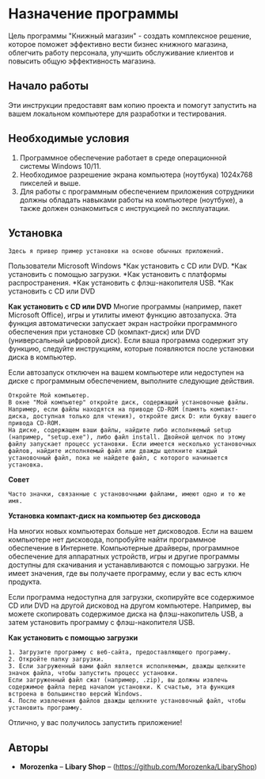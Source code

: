 # Назначение программы
 Цель программы "Книжный магазин" - создать комплексное решение, которое поможет эффективно вести бизнес книжного магазина, облегчить работу персонала, улучшить обслуживание клиентов и повысить общую эффективность магазина.
 
## Начало работы
Эти инструкции предоставят вам копию проекта и помогут запустить на вашем локальном компьютере для разработки и тестирования.

## Необходимые условия
1. Программное обеспечение работает в среде операционной системы Windows 10/11. 
2. Необходимое разрешение экрана компьютера (ноутбука) 1024x768 пикселей и выше. 
3. Для работы с программным обеспечением приложения сотрудники должны обладать навыками работы на компьютере (ноутбуке), а также должен ознакомиться с инструкцией по эксплуатации.


## Установка
```
Здесь я привер пример установки на основе обычных приложений.
```

Пользователи Microsoft Windows
*Как установить с CD или DVD.
*Как установить с помощью загрузки.
*Как установить с платформы распространения.
*Как установить с флэш-накопителя USB.
*Как установить с CD или DVD

**Как установить с CD или DVD**
Многие программы (например, пакет Microsoft Office), игры и утилиты имеют функцию автозапуска. Эта функция автоматически запускает экран настройки программного обеспечения при установке CD (компакт-диск) или DVD (универсальный цифровой диск). Если ваша программа содержит эту функцию, следуйте инструкциям, которые появляются после установки диска в компьютер.

Если автозапуск отключен на вашем компьютере или недоступен на диске с программным обеспечением, выполните следующие действия.

  ```
Откройте Мой компьютер.
В окне "Мой компьютер" откройте диск, содержащий установочные файлы. Например, если файлы находятся на приводе CD-ROM (память компакт-диска, доступная только для чтения), откройте диск D: или букву вашего привода CD-ROM.
На диске, содержащем ваши файлы, найдите либо исполняемый setup (например, "setup.exe"), либо файл install. Двойной щелчок по этому файлу запускает процесс установки. Если имеется несколько установочных файлов, найдите исполняемый файл или дважды щелкните каждый установочный файл, пока не найдете файл, с которого начинается установка.
  ```

**Совет**
  ```
Часто значки, связанные с установочными файлами, имеют одно и то же имя.
  ```

**Установка компакт-диск на компьютер без дисковода**

На многих новых компьютерах больше нет дисководов. Если на вашем компьютере нет дисковода, попробуйте найти программное обеспечение в Интернете. Компьютерные драйверы, программное обеспечение для аппаратных устройств, игры и другие программы доступны для скачивания и устанавливаются с помощью загрузки. Не имеет значения, где вы получаете программу, если у вас есть ключ продукта.

Если программа недоступна для загрузки, скопируйте все содержимое CD или DVD на другой дисковод на другом компьютере. Например, вы можете скопировать содержимое диска на флэш-накопитель USB, а затем установить программу с флэш-накопителя USB.

**Как установить с помощью загрузки**

  ```
1. Загрузите программу с веб-сайта, предоставляющего программу.
2. Откройте папку загрузки.
3. Если загруженный вами файл является исполняемым, дважды щелкните значок файла, чтобы запустить процесс установки.
Если загруженный файл сжат (например, .zip), вы должны извлечь содержимое файла перед началом установки. К счастью, эта функция встроена в большинство версий Windows.
4. После извлечения файлов дважды щелкните установочный файл, чтобы установить программу.
  ```

Отлично, у вас получилось запустить приложение!

## Авторы
* **Morozenka** – **Libary Shop** – (https://github.com/Morozenka/LibaryShop)


